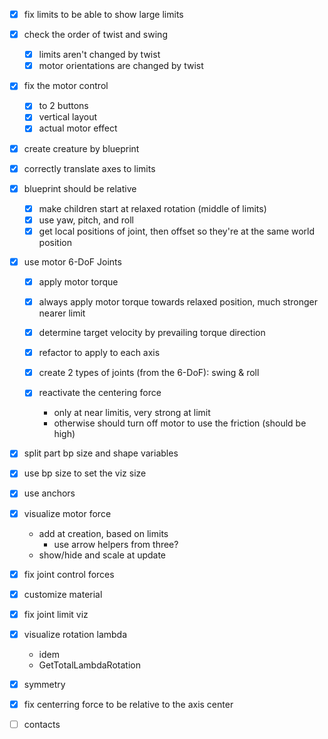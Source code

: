 - [x] fix limits to be able to show large limits
- [x] check the order of twist and swing

  - [x] limits aren't changed by twist
  - [x] motor orientations are changed by twist

- [x] fix the motor control

  - [x] to 2 buttons
  - [x] vertical layout
  - [x] actual motor effect

- [x] create creature by blueprint

- [x] correctly translate axes to limits

- [x] blueprint should be relative

  - [x] make children start at relaxed rotation (middle of limits)
  - [x] use yaw, pitch, and roll
  - [x] get local positions of joint, then offset so they're at the same world position

- [x] use motor 6-DoF Joints

  - [x] apply motor torque
  - [x] always apply motor torque towards relaxed position, much stronger nearer limit
  - [x] determine target velocity by prevailing torque direction

  - [x] refactor to apply to each axis

  - [x] create 2 types of joints (from the 6-DoF): swing & roll
  - [x] reactivate the centering force
    - only at near limitis, very strong at limit
    - otherwise should turn off motor to use the friction (should be high)

- [x] split part bp size and shape variables
- [x] use bp size to set the viz size

- [x] use anchors

- [x] visualize motor force

  - add at creation, based on limits
    - use arrow helpers from three?
  - show/hide and scale at update

- [x] fix joint control forces
- [x] customize material

- [x] fix joint limit viz

- [x] visualize rotation lambda

  - idem
  - GetTotalLambdaRotation

- [x] symmetry

- [x] fix centerring force to be relative to the axis center
- [ ] contacts
